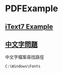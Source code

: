 # PDFExample
## [iText7 Example](https://kb.itextpdf.com/home/it7kb/examples/itext-7-jump-start-tutorial-chapter-1#1726-c01e04_unitedstates.java)

## [中文字問題](https://www.twblogs.net/a/5b89d1652b71775d1ce3f697)
中文字檔案尋找路徑
```cmd=
C:\Windows\Fonts
```